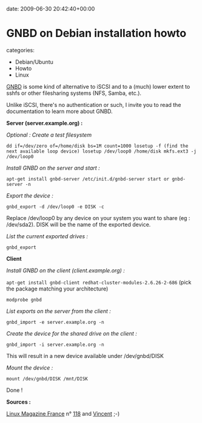 


date: 2009-06-30 20:42:40+00:00


# GNBD on Debian installation howto

categories:
- Debian/Ubuntu
- Howto
- Linux


[GNBD](http://sources.redhat.com/cluster/gnbd/) is some kind of alternative to iSCSI and to a (much) lower extent to sshfs or other filesharing systems (NFS, Samba, etc.).

Unlike iSCSI, there's no authentication or such, I invite you to read the documentation to learn more about GNBD.

**Server (server.example.org) :**
 
_Optional : Create a test filesystem_
 
`dd if=/dev/zero of=/home/disk bs=1M count=1000
losetup -f (find the next available loop device)
losetup /dev/loop0 /home/disk
mkfs.ext3 -j /dev/loop0`
 
 
_Install GNBD on the server and start :_
 
`apt-get install gnbd-server
/etc/init.d/gnbd-server start or gnbd-server -n`
 
 
_Export the device :_
 
`gnbd_export -d /dev/loop0 -e DISK -c`
 
Replace /dev/loop0 by any device on your system you want to share (eg : /dev/sda2).
DISK will be the name of the exported device.
 
_List the current exported drives :_
 
`gnbd_export`
 
 
**Client**

_Install GNBD on the client (client.example.org) :_
 
`apt-get install gnbd-client redhat-cluster-modules-2.6.26-2-686`
(pick the package matching your architecture)
 
`modprobe gnbd`
 
 
_List exports on the server from the client :_
 
`gnbd_import -e server.example.org -n`
 
 
_Create the device for the shared drive on the client :_
 
`gnbd_import -i server.example.org -n`
 
This will result in a new device available under /dev/gnbd/DISK
 
 
_Mount the device :_
 
`mount /dev/gnbd/DISK /mnt/DISK`

Done !


**Sources :**

[Linux Magazine France](http://www.gnulinuxmag.com/) n° [118](http://ed-diamond.com/feuille_lmag118/index.html) and [Vincent](http://www.404blog.net/) ;-)
